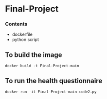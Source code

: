 # Final-Project
### Contents
  * dockerfile
  * python script

## To build the image
```
docker build -t Final-Project-main
```
## To run the health questionnaire  
```
docker run -it Final-Project-main code2.py
```
